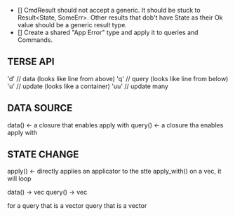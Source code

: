 - [] CmdResult should not accept a generic. It should be stuck to Result<State, SomeErr>. Other results that dob't have
  State as their Ok value should be a generic result type.
- [] Create a shared "App Error" type and apply it to queries and Commands.


TERSE API
--------------
'd'   // data (looks like line from above)
'q'   // query (looks like line from below)
'u'   // update (looks like a container)
'uu'  // update many 

DATA SOURCE
--------------
data() <- a closure that enables apply with
query() <- a closure tha enables apply with

STATE CHANGE
--------------
apply() <- directly applies an applicator to the stte
apply_with()
  on a vec, it will loop


data() -> vec<T>
query() -> vec<T>


  for a query that is a vector
  query that is a vector